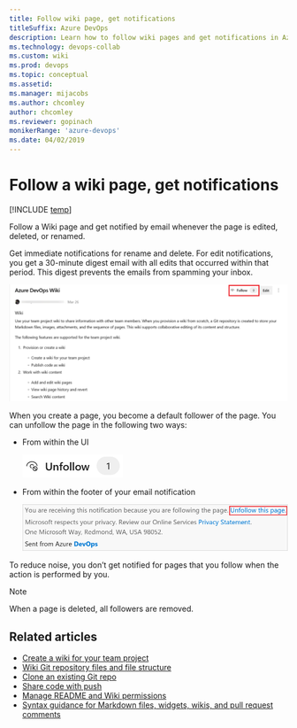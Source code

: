 ```yaml
---
title: Follow wiki page, get notifications 
titleSuffix: Azure DevOps 
description: Learn how to follow wiki pages and get notifications in Azure DevOps 
ms.technology: devops-collab
ms.custom: wiki
ms.prod: devops
ms.topic: conceptual
ms.assetid:
ms.manager: mijacobs
ms.author: chcomley
author: chcomley
ms.reviewer: gopinach
monikerRange: 'azure-devops'
ms.date: 04/02/2019  
---
```


# Follow a wiki page, get notifications

[!INCLUDE [temp](../../_shared/version-vsts-only.md)]

Follow a Wiki page and get notified by email whenever the page is edited, deleted, or renamed.

Get immediate notifications for rename and delete. For edit notifications, you get a 30-minute digest email with all edits that occurred within that period. This digest prevents the emails from spamming your inbox.

   ![follow-wiki-page.png](media/wiki/follow-wiki-page.png)

When you create a page, you become a default follower of the page. You can unfollow the page in the following two ways:

* From within the UI

   ![Select the unfollow button](media/wiki/unfollow-button.png)

* From within the footer of your email notification

   ![Unfollow wiki page from your email notification](media/wiki/unfollow-wiki-page.png)

To reduce noise, you don’t get notified for pages that you follow when the action is performed by you.

> [!NOTE]
> When a page is deleted, all followers are removed.

## Related articles

- [Create a wiki for your team project](wiki-create-repo.md)
- [Wiki Git repository files and file structure](wiki-file-structure.md)
- [Clone an existing Git repo](../../repos/git/clone.md)
- [Share code with push](../../repos/git/pushing.md)
- [Manage README and Wiki permissions](manage-readme-wiki-permissions.md)
- [Syntax guidance for Markdown files, widgets, wikis, and pull request comments](../../reference/markdown-guidance.md)

